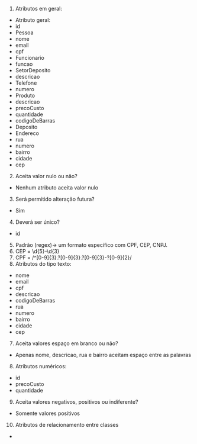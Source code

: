 1. Atributos em geral:
* Atributo geral:
* id
* Pessoa
* nome
* email
* cpf
* Funcionario
* funcao
* SetorDeposito
* descricao
* Telefone
* numero
* Produto
* descricao
* precoCusto
* quantidade
* codigoDeBarras
* Deposito
* Endereco
* rua
* numero
* bairro
* cidade
* cep
2. Aceita valor nulo ou não?
* Nenhum atributo aceita valor nulo
3. Será permitido alteração futura?
* Sim
4. Deverá ser único?
* id
5. Padrão (regex)-> um formato específico com CPF, CEP, CNPJ.
1. CEP = \d{5}-\d{3}
2. CPF = /^[0-9]{3}.?[0-9]{3}.?[0-9]{3}-?[0-9]{2}/
6. Atributos do tipo texto:
* nome
* email
* cpf
* descricao
* codigoDeBarras
* rua
* numero
* bairro
* cidade
* cep
7. Aceita valores espaço em branco ou não?
* Apenas nome, descricao, rua e bairro aceitam espaço entre as palavras
8. Atributos numéricos:
* id
* precoCusto
* quantidade
9. Aceita valores negativos, positivos ou indiferente?
* Somente valores positivos
10. Atributos de relacionamento entre classes
* 
